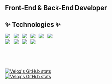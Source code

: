 ## Front-End & Back-End Developer

## ✨ Technologies ✨
<img src="https://img.shields.io/badge/-JavaScript-yellow?style=flat-square&logo=JavaScript&logoColor=white"/></a> &nbsp;
<img src="https://img.shields.io/badge/-React-blue?style=flat-square&logo=React&logoColor=white"/></a> &nbsp;
<img src="https://img.shields.io/badge/-Next.js-white?style=flat-square&logo=Next.js&logoColor=black"/></a> &nbsp;
<img src="https://img.shields.io/badge/-CSS-1572B6?style=flat-square&logo=CSS3&logoColor=white"/></a> &nbsp;
<img src="https://img.shields.io/badge/-HTML5-orange?style=flat-square&logo=HTML5&logoColor=white"/></a> &nbsp;
<img src="https://img.shields.io/badge/-jQuery-white?style=flat-square&logo=jQuery&logoColor=informational"/></a> &nbsp;
<br />
<img src="https://img.shields.io/badge/-Java-informational?style=flat-square&logo=Java&logoColor=white"/></a> &nbsp;
<img src="https://img.shields.io/badge/-Spring-brightgreen?style=flat-square&logo=Spring&logoColor=white"/></a> &nbsp;
<img src="https://img.shields.io/badge/-MySQL-4479A1?style=flat-square&logo=MySQL&logoColor=white"/></a> &nbsp;
<img src="https://img.shields.io/badge/-Oracle-DA1F26?style=flat-square&logo=Oracle&logoColor=white"/></a> &nbsp;

<br /><br />
##
[![Velog's GitHub stats](https://velog-readme-stats.vercel.app/api/badge?name=picpal)](https://velog.io/@picpal) <br />
[![Velog's GitHub stats](https://velog-readme-stats.vercel.app/api?name=picpal)](https://velog.io/@picpal/%EC%BD%94%EB%93%9C%EC%97%90-eslint-prettier-%EC%9E%90%EB%8F%99-%EC%A0%81%EC%9A%A9%ED%95%98%EA%B8%B0-%EA%B7%BC%EB%8C%80-%EC%9D%B4%EC%A0%9C-github-%EC%BB%A4%EB%B0%8B-%EC%B2%B4%ED%81%AC%EA%B9%8C%EC%A7%80-%EA%B3%81%EB%93%A4%EC%9D%B8)

